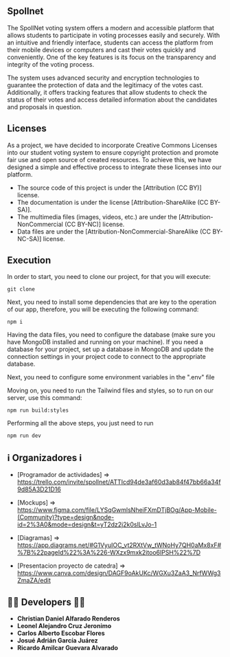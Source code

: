 ## Spollnet

The SpollNet voting system offers a modern and accessible platform that allows students to participate in voting processes easily and securely. With an intuitive and friendly interface, students can access the platform from their mobile devices or computers and cast their votes quickly and conveniently.
One of the key features is its focus on the transparency and integrity of the voting process.

The system uses advanced security and encryption technologies to guarantee the protection of data and the legitimacy of the votes cast. Additionally, it offers tracking features that allow students to check the status of their votes and access detailed information about the candidates and proposals in question.

## Licenses

As a project, we have decided to incorporate Creative Commons Licenses into our student voting system to ensure copyright protection and promote fair use and
open source of created resources. To achieve this, we have designed a simple and effective process to integrate these licenses into our platform.

- The source code of this project is under the [Attribution (CC BY)] license.
- The documentation is under the license [Attribution-ShareAlike (CC BY-SA)].
- The multimedia files (images, videos, etc.) are under the [Attribution-NonCommercial (CC BY-NC)] license.
- Data files are under the [Attribution-NonCommercial-ShareAlike (CC BY-NC-SA)] license.

## Execution

In order to start, you need to clone our project, for that you will execute:

    git clone

Next, you need to install some dependencies that are key to the operation of our app, therefore, you will be executing the following command:

    npm i

Having the data files, you need to configure the database (make sure you have MongoDB installed and running on your machine). If you need a database for your project, set up a database in MongoDB and update the connection settings in your project code to connect to the appropriate database.

Next, you need to configure some environment variables in the ".env" file

Moving on, you need to run the Tailwind files and styles, so to run on our server, use this command:

    npm run build:styles

Performing all the above steps, you just need to run

    npm run dev


## ℹ️ Organizadores ℹ️

* [Programador de actividades] =>  https://trello.com/invite/spollnet/ATTIcd94de3af60d3ab84f47bb66a34f9d85A3D21D16
 
* [Mockups] => https://www.figma.com/file/LYSqGwmlsNheiFXmDTjBOg/App-Mobile-(Community)?type=design&node-id=2%3A0&mode=design&t=yT2dz2j2k0slLvJo-1
 
* [Diagramas] => https://app.diagrams.net/#G1VyuIOC_vt2RXtVw_tWNoHy7QH0aMx8xF#%7B%22pageId%22%3A%226-WXzx9mxk2itoo6lPSH%22%7D

* [Presentacion proyecto de catedra] => https://www.canva.com/design/DAGF9oAkUKc/WGXu3ZaA3_NrfWWg3ZmaZA/edit
 
## 🧑‍💻 Developers 🧑‍💻

* **Christian Daniel Alfarado Renderos**
* **Leonel Alejandro Cruz Jeronimo**
* **Carlos Alberto Escobar Flores**
* **Josué Adrián García Juárez**
* **Ricardo Amilcar Guevara Alvarado**
